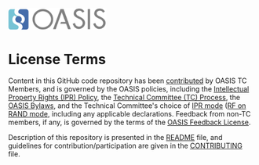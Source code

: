 <img src="/Converted-PNG.png" width="200">

# License Terms

Content in this GitHub code repository has been [contributed](https://www.oasis-open.org/policies-guidelines/ipr#def-contribution)
by OASIS TC Members, and is governed by the OASIS policies, including the 
[Intellectual Property Rights (IPR) Policy](https://www.oasis-open.org/policies-guidelines/ipr),
the [Technical Committee (TC) Process](https://www.oasis-open.org/policies-guidelines/tc-process),
the [OASIS Bylaws](https://www.oasis-open.org/policies-guidelines/bylaws), and the Technical 
Committee's choice of [IPR mode](https://www.oasis-open.org/policies-guidelines/ipr#def-ipr-mode)
([RF on RAND mode](https://www.oasis-open.org/committees/odata/ipr.php), including any 
applicable declarations. Feedback from non-TC members, if any, is governed by the terms of the 
[OASIS Feedback License](https://www.oasis-open.org/policies-guidelines/ipr#appendixa).

Description of this repository is presented in the [README](https://github.com/oasis-tcs/odata/blob/master/README.md)
file, and guidelines for contribution/participation are given in the
[CONTRIBUTING](https://github.com/oasis-tcs/odata/blob/master/CONTRIBUTING.md) file. 
